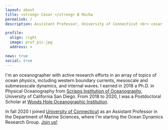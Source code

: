 ```yaml
---
layout: about
title: <strong> Cesar </strong> B Rocha
permalink: /
description: Assistant Professor, University of Connecticut <br> cesar.rocha at uconn dot edu

profile:
  align: right
  image: prof_pic.jpg
  address: >

news: true
social: true
---
```


<!-- <h2> <strong> Cesar </strong> B. Rocha </h2> -->
<!-- *Assistant Professor* <br> -->
<!-- *cesar.rocha At uconn.edu* -->

I'm an oceanographer with active research efforts in an array of
topics of ocean physics, including western boundary currents, mesoscale and submesoscale dynamics, and internal waves.
I earned in 2018 a Ph.D. in Physical Oceanography from <ins>[Scripps Institution of Oceanography](https://www.scripps.ucsd.edu)</ins>,
University of California San Diego. From 2018 to 2020, I was a Postdoctoral Scholar
at <ins>[Woods Hole Oceanographic Institution](https://www.whoi.edu)</ins>.

In fall 2020 I joined <ins>[University of Connecticut](https://www.uconn.edu)</ins> as
an Assistant Professor in the Department of Marine Sciences, where I'm starting
the Ocean Dynamics Research Group. [Join us!](./opportunities)

<!-- Put your address / P.O. box / other info right below your picture. You can also disable any these elements by editing `profile` property of the YAML header of your `_pages/about.md`. Edit `_bibliography/papers.bib` and Jekyll will render your [publications page](/al-folio/publications/) automatically. -->

<!-- Link to your social media connections, too. This theme is set up to use [Font Awesome icons](http://fortawesome.github.io/Font-Awesome/){:target="\_blank"} and [Academicons](https://jpswalsh.github.io/academicons/){:target="\_blank"}, like the ones below. Add your Facebook, Twitter, LinkedIn, Google Scholar, or just disable all of them. -->
